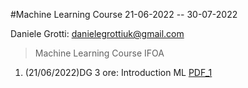 #Machine Learning Course 21-06-2022 -- 30-07-2022 

Daniele Grotti: danielegrottiuk@gmail.com

> Machine Learning Course IFOA

1. (21/06/2022)DG 3 ore: Introduction  ML [PDF_1](pdf/00_intro_ML.pdf)
